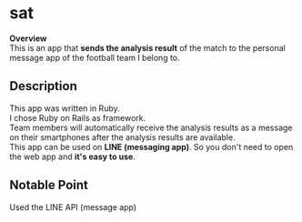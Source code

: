 # sat
**Overview**  
This is an app that **sends the analysis result** of the match to the personal message app of the football team I belong to.
<br>

## Description
This app was written in Ruby.<br>I chose Ruby on Rails as framework.<br>
Team members will automatically receive the analysis results as a message on their smartphones after the analysis results are available.<br>
This app can be used on **LINE (messaging app)**. So you don't need to open the web app and **it's easy to use**.<br>

## Notable Point
Used the LINE API (message app)<br>




  
